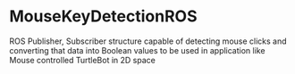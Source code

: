 # MouseKeyDetectionROS
ROS Publisher, Subscriber structure capable of detecting mouse clicks and converting that data into Boolean values to be used in application like Mouse controlled TurtleBot in 2D  space
